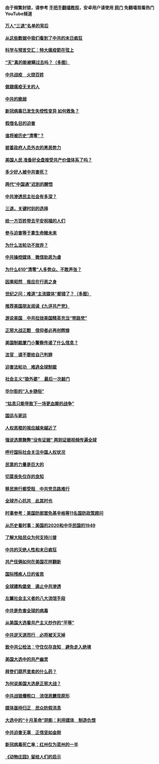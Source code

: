 #### 由于频繁封锁，请参考 [手把手翻墙教程](https://github.com/gfw-breaker/guides/wiki/)，安卓用户请使用 [网门](https://github.com/gfw-breaker/nogfw/blob/master/dl.md?t=01140701) 免翻墙观看热门YouTube频道 

#### [万人“三退”名单的背后](../pages/251/418505.md?t=01140701) 

#### [从这些数据中我们看到了中共的末日疯狂](../pages/251/418420.md?t=01140701) 

#### [科学与预言交汇：特大瘟疫箭在弦上](../pages/251/418266.md?t=01140701) 

#### [“天”真的能被瞒过去吗？（多图）](../pages/251/418308.md?t=01140701) 

#### [中共战疫　火烧百姓](../pages/251/418220.md?t=01140701) 

#### [做跟瘟疫无关的人](../pages/251/418171.md?t=01140701) 

#### [中共的脆弱](../pages/251/418196.md?t=01140701) 

#### [新冠病毒已发生失控性变异 如何救急？](../pages/251/418032.md?t=01140701) 

#### [假借名目的迫害](../pages/251/418055.md?t=01140701) 

#### [谁将被历史“清零”？](../pages/251/417485.md?t=01140701) 

#### [披着政府人员外衣的黑恶势力](../pages/251/417442.md?t=01140701) 

#### [美国人民 准备好全盘接受共产价值体系了吗？](../pages/251/417491.md?t=01140701) 

#### [多少好人被中共害死？](../pages/251/417144.md?t=01140701) 

#### [两代“中国通”迟到的醒悟](../pages/251/417064.md?t=01140701) 

#### [中共渗透民主社会有多深？](../pages/251/417063.md?t=01140701) 

#### [三退，关键时刻的选择](../pages/251/416969.md?t=01140701) 

#### [给一方百姓带去平安祝福的人们](../pages/251/416941.md?t=01140701) 

#### [参与迫害等于拿生命赌未来](../pages/251/416856.md?t=01140701) 

#### [为什么法轮功不放弃？](../pages/251/416864.md?t=01140701) 

#### [中共操控媒体　微信助恶为虐](../pages/251/416724.md?t=01140701) 

#### [为什么610“清零”人多势众、不敢声张？](../pages/251/416632.md?t=01140701) 

#### [因果昭然　报应在行恶之身](../pages/251/416582.md?t=01140701) 

#### [世纪之问：难道“主流媒体”都错了？（多图）](../pages/251/416571.md?t=01140701) 

#### [推荐美国朋友阅读《九评共产党》](../pages/251/416510.md?t=01140701) 

#### [游说美国　中共拉拢美国精英充当“带路党”](../pages/251/416529.md?t=01140701) 

#### [正邪大战正酣　信仰者必再创辉煌](../pages/251/416433.md?t=01140701) 

#### [美国制裁厦门小警察传递了什么信息？](../pages/251/416432.md?t=01140701) 

#### [法官　请不要给自己判罪](../pages/251/416379.md?t=01140701) 

#### [迫害法轮功　难逃全球制裁](../pages/251/416380.md?t=01140701) 

#### [社会主义“狼外婆”　最后一次敲门](../pages/251/416394.md?t=01140701) 

#### [华尔街的“入乡随俗”](../pages/251/416395.md?t=01140701) 

#### [“姑息只能导致下一场更血腥的战争”](../pages/251/416223.md?t=01140701) 

#### [国运与家运](../pages/251/416224.md?t=01140701) 

#### [人权恶棍的报应越来越近了](../pages/251/416276.md?t=01140701) 

#### [强说选票舞弊“没有证据” 两则证据视频传遍全球](../pages/251/416227.md?t=01140701) 

#### [呼吁国际社会关注中国人权状况](../pages/251/416135.md?t=01140701) 

#### [民意的力量是巨大的](../pages/251/416222.md?t=01140701) 

#### [切莫丧失仅存的良知](../pages/251/416134.md?t=01140701) 

#### [移民旅行都受阻　中共党员路难行](../pages/251/416033.md?t=01140701) 

#### [全球齐心抗共　此其时也](../pages/251/415989.md?t=01140701) 

#### [时事参考：美国防部罢免基辛格等11名国防政策顾问](../pages/251/415970.md?t=01140701) 

#### [从历史看时事：美国的2020和中华民国的1949](../pages/251/415949.md?t=01140701) 

#### [了解大陆民众为何支持川普](../pages/251/415950.md?t=01140701) 

#### [中共的灭绝人性和末日疯狂](../pages/251/415944.md?t=01140701) 

#### [共产伎俩如何在美国花样翻新](../pages/251/415908.md?t=01140701) 

#### [国际残疾人日的省思](../pages/251/415849.md?t=01140701) 

#### [全球建构堡垒　遏止中共渗透](../pages/251/415850.md?t=01140701) 

#### [左翼社会主义者的八大流氓手段](../pages/251/415802.md?t=01140701) 

#### [中共是危害全球的病毒](../pages/251/415569.md?t=01140701) 

#### [从美国大选看共产主义炒作的“平等”](../pages/251/415654.md?t=01140701) 

#### [中共逆天道而行　必将被天灭掉](../pages/251/415626.md?t=01140701) 

#### [致中共公检法：守住仅存良知　避免走入绝境](../pages/251/415627.md?t=01140701) 

#### [美国大选中的共产幽灵](../pages/251/415618.md?t=01140701) 

#### [拜登们葫芦里卖的什么药？](../pages/251/415531.md?t=01140701) 

#### [为何说美国大选是正邪大战？](../pages/251/415530.md?t=01140701) 

#### [中共战狼爆粗口　流氓恶霸现原形](../pages/251/415426.md?t=01140701) 

#### [媒体亟待归正　民众防假消息](../pages/251/415402.md?t=01140701) 

#### [大选中的“十月革命”阴影：利用媒体　制造仇恨](../pages/251/415334.md?t=01140701) 

#### [中共迫害无辜　正信坚如金刚](../pages/251/415307.md?t=01140701) 

#### [新冠病毒死亡率：红州仅为蓝州的一半](../pages/251/415164.md?t=01140701) 

#### [《动物庄园》留给人们的启示](../pages/251/415178.md?t=01140701) 

